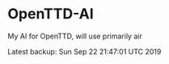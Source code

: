 # OpenTTD-AI
My AI for OpenTTD, will use primarily air

Latest backup: Sun Sep 22 21:47:01 UTC 2019
